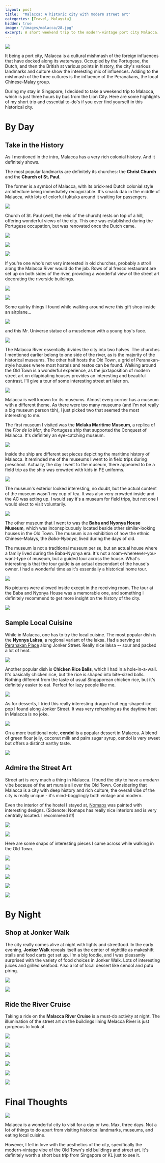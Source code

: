 ```yaml
---
layout: post
title:  "Malacca: A historic city with modern street art"
categories: [Travel, Malaysia]
hidden: true
image: "/images/malacca/28.jpg"
excerpt: A short weekend trip to the modern-vintage port city Malacca.
---
```


![](/images/malacca/28.jpg)

It being a port city, Malacca is a cultural mishmash of the foreign influences that have docked along its waterways. Occupied by the Portugese, the Dutch, and then the British at various points in history, the city's various landmarks and culture show the interesting mix of influences. Adding to the mishmash of the three cultures is the influence of the Peranakans, the local Chinese-Malay group.

During my stay in Singapore, I decided to take a weekend trip to Malacca, which is just three hours by bus from the Lion City. Here are some highlights of my short trip and essential to-do's if you ever find yourself in this historical city.

# By Day

## Take in the History

As I mentioned in the intro, Malacca has a very rich colonial history. And it definitely shows.

The most popular landmarks are definitely its churches: the **Christ Church** and the **Church of St. Paul**. 

The former is a symbol of Malacca, with its brick-red Dutch colonial style architecture being immediately recognizable. It's smack dab in the middle of Malacca, with lots of colorful tuktuks around it waiting for passengers.

![](/images/malacca/03.jpg)

Church of St. Paul (well, the relic of the church) rests on top of a hill, offering wonderful views of the city. This one was established during the Portugese occupation, but was renovated once the Dutch came.

![](/images/malacca/08.jpg)

![](/images/malacca/09.jpg)

![](/images/malacca/10.jpg)

If you're one who's not very interested in old churches, probably a stroll along the Malacca River would do the job. Rows of al fresco restaurant are set up on both sides of the river, providing a wonderful view of the street art decorating the riverside buildings.

![](/images/malacca/12.jpg)

![](/images/malacca/04.jpg)

Some quirky things I found while walking around were this gift shop inside an airplane...

![](/images/malacca/11.jpg)

and this Mr. Universe statue of a muscleman with a young boy's face.

![](/images/malacca/14.jpg)

The Malacca River essentially divides the city into two halves. The churches I mentioned earlier belong to one side of the river, as is the majority of the historical museums. The other half hosts the Old Town, a grid of Peranakan-style houses where most hostels and restos can be found. Walking around the Old Town is a wonderful experience, as the juxtaposition of modern street art on dilapidating houses provides an interesting and beautiful contrast. I'll give a tour of some interesting street art later on.

![](/images/malacca/20.jpg)

Malacca is well known for its museums. Almost every corner has a museum with a different theme. As there were too many museums (and I'm not really a big museum person tbh), I just picked two that seemed the most interesting to me.

The first museum I visited was the **Melaka Maritime Museum**, a replica of the *Flor de la Mar*, the Portugese ship that supported the Conquest of Malacca. It's definitely an eye-catching museum.

![](/images/malacca/05.jpg)

Inside the ship are different set pieces depicting the maritime history of Malacca. It reminded me of the museums I went to in field trips during preschool. Actually, the day I went to the museum, there appeared to be a field trip as the ship was crowded with kids in PE uniforms.

![](/images/malacca/06.jpg)

The museum's exterior looked interesting, no doubt, but the actual content of the museum wasn't my cup of tea. It was also very crowded inside and the AC was acting up. I would say it's a museum for field trips, but not one I would elect to visit voluntarily.

![](/images/malacca/07.jpg)

The other museum that I went to was the **Baba and Nyonya House Museum**, which was inconspicuously located beside other similar-looking houses in the Old Town. The museum is an exhibition of how the ethnic Chinese-Malays, the *Baba-Nyonya*, lived during the days of old. 

The museum is not a traditional museum per se, but an actual house where a family lived during the Baba-Nyonya era. It's not a roam-whereever-you-want-type of museum, but a guided tour across the house. What's interesting is that the tour guide is an actual descendant of the house's owner. I had a wonderful time as it's essentially a historical home tour.

![](/images/malacca/17.jpg)

No pictures were allowed inside except in the receiving room. The tour at the Baba and Nyonya House was a memorable one, and something I definitely recommend to get more insight on the history of the city.

![](/images/malacca/18.jpg)

## Sample Local Cuisine

While in Malacca, one has to try the local cuisine. The most popular dish is the **Nyonya Laksa**, a regional variant of the laksa. Had a serving at [Peranakan Place](https://www.facebook.com/PeranakanJonker/) along Jonker Street. Really nice laksa -- sour and packed a lot of heat.

![](/images/malacca/15.jpg)

Another popular dish is **Chicken Rice Balls**, which I had in a hole-in-a-wall. It's basically chicken rice, but the rice is shaped into bite-sized balls. Nothing different from the taste of usual Singaporean chicken rice, but it's definitely easier to eat. Perfect for lazy people like me.

![](/images/malacca/31.jpg)

As for desserts, I tried this really interesting dragon fruit egg-shaped ice pop I found along Jonker Street. It was very refreshing as the daytime heat in Malacca is no joke. 

![](/images/malacca/13.jpg)

On a more traditional note, **cendol** is a popular dessert in Malacca. A blend of green flour jelly, coconut milk and palm sugar syrup, cendol is very sweet but offers a distinct earthy taste.

![](/images/malacca/19.jpg)

## Admire the Street Art

Street art is very much a thing in Malacca. I found the city to have a *modern* vibe because of the art murals all over the Old Town. Considering that Malacca is a city with deep history and rich culture, the overall vibe of the city is really unique - it's mind-bogglingly both vintage and modern.

Even the interior of the hostel I stayed at, [Nomaps](http://www.thenomaps.com/) was painted with interesting designs. (Sidenote: Nomaps has really nice interiors and is very centrally located. I recommend it!)

![](/images/malacca/01.jpg)

![](/images/malacca/02.jpg)

Here are some snaps of interesting pieces I came across while walking in the Old Town.

![](/images/malacca/16.jpg)

![](/images/malacca/32.jpg)

![](/images/malacca/33.jpg)

![](/images/malacca/34.jpg)

![](/images/malacca/29.jpg)

# By Night

## Shop at Jonker Walk
The city really comes alive at night with lights and streetfood. In the early evening, **Jonker Walk** reveals itself as the center of nightlife as makeshift stalls and food carts get set up. I'm a big foodie, and I was pleasantly surprised with the variety of food choices in Jonker Walk. Lots of interesting juices and grilled seafood. Also a lot of local dessert like cendol and putu piring.

![](/images/malacca/24.jpg)

![](/images/malacca/25.jpg)

## Ride the River Cruise
Taking a ride on the **Malacca River Cruise** is a must-do activity at night. The illumination of the street art on the buildings lining Melacca River is just gorgeous to look at. 

![](/images/malacca/30.jpg)

![](/images/malacca/26.jpg)

![](/images/malacca/21.jpg)

![](/images/malacca/22.jpg)

![](/images/malacca/23.jpg)

![](/images/malacca/27.jpg)

# Final Thoughts

![](/images/malacca/28.jpg)

Malacca is a wonderful city to visit for a day or two. Max, three days. Not a lot of things to do apart from visiting historical landmarks, museums, and eating local cuisine. 

However, I fell in love with the aesthetics of the city, specifically the modern-vintage vibe of the Old Town's old buildings and street art. It's definitely worth a short bus trip from Singapore or KL just to see it.




